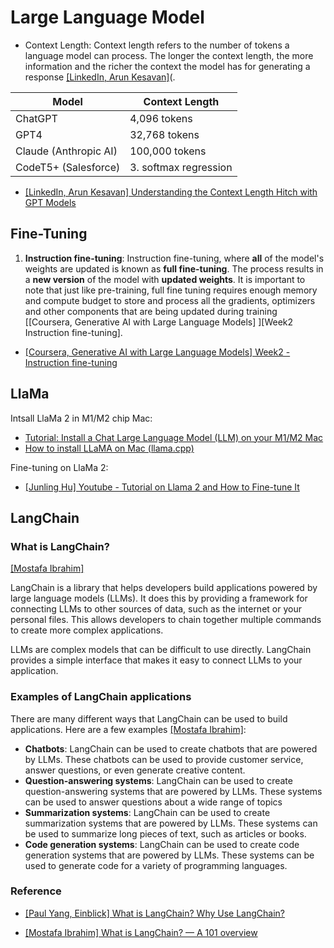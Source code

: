 
# Large Language Model


* Context Length: Context length refers to the number of tokens a language model can process. The longer the context length, the more information and the richer the context the model has for generating a response [[LinkedIn, Arun Kesavan]][Understanding the Context Length Hitch with GPT Models](.

| Model |  Context Length |  
| --- | --- | 
| ChatGPT | 4,096 tokens | 
| GPT4 | 32,768 tokens |
| Claude (Anthropic AI) | 100,000 tokens | 
| CodeT5+ (Salesforce)   | 3. softmax regression | 



* [Understanding the Context Length Hitch with GPT Models]: https://www.linkedin.com/pulse/understanding-context-length-hitch-gpt-models-arun-kesavan/
[[LinkedIn, Arun Kesavan] Understanding the Context Length Hitch with GPT Models](https://www.linkedin.com/pulse/understanding-context-length-hitch-gpt-models-arun-kesavan/)



## Fine-Tuning 



1. **Instruction fine-tuning**: Instruction fine-tuning, where **all** of the model's weights are updated is known as **full fine-tuning**. The process results in a **new version** of the model with **updated weights**. It is important to note that just like pre-training, full fine tuning requires enough memory and compute budget to store and process all the gradients, optimizers and other components that are being updated during training [[Coursera, Generative AI with Large Language Models] ][Week2 Instruction fine-tuning]. 

* [Week2 - Instruction fine-tuning]: https://www.coursera.org/learn/generative-ai-with-llms/lecture/exyNC/instruction-fine-tuning
[[Coursera, Generative AI with Large Language Models] Week2 - Instruction fine-tuning](https://www.coursera.org/learn/generative-ai-with-llms/lecture/exyNC/instruction-fine-tuning)


## LlaMa

Intsall LlaMa 2 in M1/M2 chip Mac:
* [Tutorial: Install a Chat Large Language Model (LLM) on your M1/M2 Mac](https://www.youtube.com/watch?v=rStOK2FfyEY)
* [How to install LLaMA on Mac (llama.cpp)](https://agi-sphere.com/install-llama-mac/#Step_1_Install_Homebrew)


Fine-tuning on LlaMa 2:

* [Youtube - Tutorial on Llama 2 and How to Fine-tune It]: https://www.youtube.com/watch?v=ntJUXgaTJIM
[[Junling Hu] Youtube -  Tutorial on Llama 2 and How to Fine-tune It](https://www.youtube.com/watch?v=ntJUXgaTJIM)



## LangChain

### What is LangChain?

[[Mostafa Ibrahim]][What is LangChain? — A 101 overview]

LangChain is a library that helps developers build applications powered by large language models (LLMs). It does this by providing a framework for connecting LLMs to other sources of data, such as the internet or your personal files. This allows developers to chain together multiple commands to create more complex applications.

LLMs are complex models that can be difficult to use directly. LangChain provides a simple interface that makes it easy to connect LLMs to your application.


### Examples of LangChain applications

There are many different ways that LangChain can be used to build applications. Here are a few examples [[Mostafa Ibrahim]][What is LangChain? — A 101 overview]:
* **Chatbots**: LangChain can be used to create chatbots that are powered by LLMs. These chatbots can be used to provide customer service, answer questions, or even generate creative content.
* **Question-answering systems**: LangChain can be used to create question-answering systems that are powered by LLMs. These systems can be used to answer questions about a wide range of topics
* **Summarization systems**: LangChain can be used to create summarization systems that are powered by LLMs. These systems can be used to summarize long pieces of text, such as articles or books.
* **Code generation systems**: LangChain can be used to create code generation systems that are powered by LLMs. These systems can be used to generate code for a variety of programming languages.


### Reference

* [What is LangChain? Why Use LangChain?]: https://www.einblick.ai/blog/what-is-langchain-why-use-it/#:~:text=At%20a%20high%20level%2C%20LangChain,way%20to%20build%20user%20interfaces.
[[Paul Yang, Einblick] What is LangChain? Why Use LangChain?](https://www.einblick.ai/blog/what-is-langchain-why-use-it/#:~:text=At%20a%20high%20level%2C%20LangChain,way%20to%20build%20user%20interfaces.)


* [What is LangChain? — A 101 overview]: https://medium.com/the-techlife/what-is-langchain-a-101-overview-c2bed339b08f
[[Mostafa Ibrahim] What is LangChain? — A 101 overview](https://medium.com/the-techlife/what-is-langchain-a-101-overview-c2bed339b08f)








